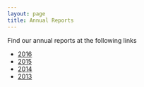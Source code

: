 ```yaml
---
layout: page
title: Annual Reports
---
```


Find our annual reports at the following links
- [2016](http://www.faculty.virginia.edu/spsatuva/docs/UniversityOfVirginia-2016ChRep.pdf)
- [2015](http://www.faculty.virginia.edu/spsatuva/docs/UniversityOfVirginia-2015ChRep.pdf)
- [2014](http://www.faculty.virginia.edu/spsatuva/docs/UniversityofVirginia-2014ChRep.pdf)
- [2013](http://www.faculty.virginia.edu/spsatuva/docs/UniversityOfVirginia-2013ChRep.pdf)